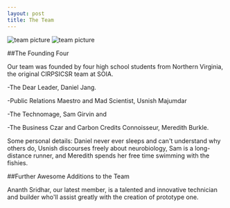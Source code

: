 ```yaml
---
layout: post
title: The Team
---
```

<img src="http://i.imgur.com/jpNo7.jpg" alt="team picture" class="center rounded-img"/>
<img src="http://i.imgur.com/EjY1g.jpg" alt="team picture" class="center rounded-img"/>


##The Founding Four

Our team was founded by four high school students from Northern Virginia, the original CIRPSICSR team at SOIA.

-The Dear Leader, Daniel Jang.

-Public Relations Maestro and Mad Scientist, Usnish Majumdar

-The Technomage, Sam Girvin
and

-The Business Czar and Carbon Credits Connoisseur, Meredith Burkle.

Some personal details: Daniel never ever sleeps and can't understand why others do, Usnish discourses freely about neurobiology, Sam is a long-distance runner, and Meredith spends her free time swimming with the fishies.

##Further Awesome Additions to the Team

Ananth Sridhar, our latest member, is a talented and innovative technician and builder who'll assist greatly with the creation of prototype one.



